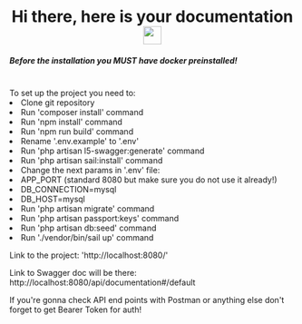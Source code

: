 <h1 align="center">Hi there, here is your documentation 
<img src="https://github.com/blackcater/blackcater/raw/main/images/Hi.gif" height="32"/></h1>
<h5>Before the installation you MUST have docker preinstalled!</h5> 
<br>
<ui>
To set up the project you need to:
<li>
Clone git repository
</li>
<li>
Run 'composer install' command
</li>
<li>
Run 'npm install' command
</li>
<li>
Run 'npm run build' command
</li>
<li>
Rename '.env.example' to '.env'
</li>
<li>
Run 'php artisan l5-swagger:generate' command
</li>
<li>
Run 'php artisan sail:install' command
</li>
<li>
Change the next params in '.env' file:
</li>
<li>
APP_PORT (standard 8080 but make sure you do not use it already!)
</li>
<li>
DB_CONNECTION=mysql
</li>
<li>
DB_HOST=mysql
</li>
<li>
Run 'php artisan migrate' command
</li>
<li>
Run 'php artisan passport:keys' command
</li>
<li>
Run 'php artisan db:seed' command
</li>
<li>
Run './vendor/bin/sail up' command
</li>
</ui>

Link to the project:
'http://localhost:8080/'

Link to Swagger doc will be there:
http://localhost:8080/api/documentation#/default

If you're gonna check API end points with Postman or anything else don't forget to get Bearer Token for auth!

